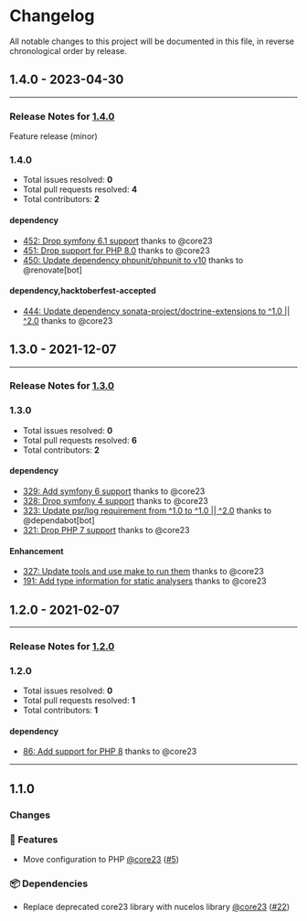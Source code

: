 # Changelog

All notable changes to this project will be documented in this file, in reverse chronological order by release.

## 1.4.0 - 2023-04-30


-----

### Release Notes for [1.4.0](https://github.com/nucleos/NucleosAllInklBundle/milestone/5)

Feature release (minor)

### 1.4.0

- Total issues resolved: **0**
- Total pull requests resolved: **4**
- Total contributors: **2**

#### dependency

 - [452: Drop symfony 6.1 support](https://github.com/nucleos/NucleosAllInklBundle/pull/452) thanks to @core23
 - [451: Drop support for PHP 8.0](https://github.com/nucleos/NucleosAllInklBundle/pull/451) thanks to @core23
 - [450: Update dependency phpunit/phpunit to v10](https://github.com/nucleos/NucleosAllInklBundle/pull/450) thanks to @renovate[bot]

#### dependency,hacktoberfest-accepted

 - [444: Update dependency sonata-project/doctrine-extensions to ^1.0 || ^2.0](https://github.com/nucleos/NucleosAllInklBundle/pull/444) thanks to @core23

## 1.3.0 - 2021-12-07


-----

### Release Notes for [1.3.0](https://github.com/nucleos/NucleosAllInklBundle/milestone/2)



### 1.3.0

- Total issues resolved: **0**
- Total pull requests resolved: **6**
- Total contributors: **2**

#### dependency

 - [329: Add symfony 6 support](https://github.com/nucleos/NucleosAllInklBundle/pull/329) thanks to @core23
 - [328: Drop symfony 4 support](https://github.com/nucleos/NucleosAllInklBundle/pull/328) thanks to @core23
 - [323: Update psr/log requirement from ^1.0 to ^1.0 || ^2.0](https://github.com/nucleos/NucleosAllInklBundle/pull/323) thanks to @dependabot[bot]
 - [321: Drop PHP 7 support](https://github.com/nucleos/NucleosAllInklBundle/pull/321) thanks to @core23

#### Enhancement

 - [327: Update tools and use make to run them](https://github.com/nucleos/NucleosAllInklBundle/pull/327) thanks to @core23
 - [191: Add type information for static analysers](https://github.com/nucleos/NucleosAllInklBundle/pull/191) thanks to @core23

## 1.2.0 - 2021-02-07

-----

### Release Notes for [1.2.0](https://github.com/nucleos/NucleosAllInklBundle/milestone/1)

### 1.2.0

- Total issues resolved: **0**
- Total pull requests resolved: **1**
- Total contributors: **1**

#### dependency

 - [86: Add support for PHP 8](https://github.com/nucleos/NucleosAllInklBundle/pull/86) thanks to @core23

-----

## 1.1.0

### Changes

### 🚀 Features

- Move configuration to PHP [@core23] ([#5])

### 📦 Dependencies

- Replace deprecated core23 library with nucelos library [@core23] ([#22])

[#22]: https://github.com/nucleos/NucleosAllInklBundle/pull/22
[#5]: https://github.com/nucleos/NucleosAllInklBundle/pull/5
[@core23]: https://github.com/core23
